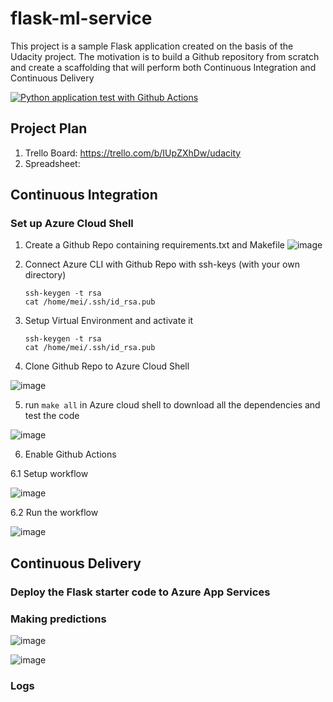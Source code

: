 # flask-ml-service
This project is a sample Flask application created on the basis of the Udacity project. The motivation is to build a Github repository from scratch and create a scaffolding that will perform both Continuous Integration and Continuous Delivery

[![Python application test with Github Actions](https://github.com/ichliebemath/azure-devops/actions/workflows/main.yml/badge.svg)](https://github.com/ichliebemath/azure-devops/actions/workflows/main.yml)

## Project Plan

1) Trello Board: https://trello.com/b/IUpZXhDw/udacity
2) Spreadsheet: 

## Continuous Integration
### Set up Azure Cloud Shell

1. Create a Github Repo containing requirements.txt and Makefile
![image](https://user-images.githubusercontent.com/74469717/205758509-51851c78-33da-44ea-a9b8-8fa63fe17fd5.png)

2. Connect Azure CLI with Github Repo with ssh-keys (with your own directory)

    ```
    ssh-keygen -t rsa
    cat /home/mei/.ssh/id_rsa.pub
    ```
    

3. Setup Virtual Environment and activate it

    ```
    ssh-keygen -t rsa
    cat /home/mei/.ssh/id_rsa.pub
    ```
    
4. Clone Github Repo to Azure Cloud Shell

![image](https://user-images.githubusercontent.com/74469717/205753581-b6474893-8aa2-4a03-8163-670e761fcc0d.png)

5. run `make all` in Azure cloud shell to download all the dependencies and test the code

![image](https://user-images.githubusercontent.com/74469717/205755987-e2ae26f5-1b6b-4faf-b273-5497399ee2fe.png)

6. Enable Github Actions

6.1 Setup workflow

![image](https://user-images.githubusercontent.com/74469717/205757096-c56317b0-70d3-4ace-b068-bd38b083421b.png)

6.2 Run the workflow

![image](https://user-images.githubusercontent.com/74469717/205757370-15525daa-e915-410b-ad06-bbc5c3c67c18.png)




## Continuous Delivery 

### Deploy the Flask starter code to Azure App Services

### Making predictions
![image](https://user-images.githubusercontent.com/74469717/205757766-962a63d9-c2c5-4c96-b154-45acb798b383.png)

![image](https://user-images.githubusercontent.com/74469717/205757827-d81ab25e-6774-431f-a4e5-9254f3f7e7b2.png)

### Logs


